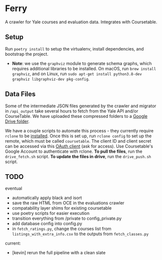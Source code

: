 # Ferry
A crawler for Yale courses and evaluation data. Integrates with Coursetable.

## Setup
Run `poetry install` to setup the virtualenv, install dependencies, and bootstrap the project.

- **Note**: we use the `graphviz` module to generate schema graphs, which requires additional libraries to be installed. On macOS, run `brew install graphviz`, and on Linux, run `sudo apt-get install python3.8-dev graphviz libgraphviz-dev pkg-config`.

## Data Files
Some of the intermediate JSON files generated by the crawler and migrator in `/api_output` take several hours to fetch from the Yale API and/or CourseTable.
We have uploaded these compressed folders to a [Google Drive folder](https://drive.google.com/drive/u/1/folders/14wl5ibpeLTQaVHK-DNTfLUaWb1N7lY7M).

We have a couple scripts to automate this process - they currently require `rclone` to be [installed](https://rclone.org/install/). Once this is set up, run `rclone config` to set up the remote, which must be called `coursetable`. The client ID and client secret can be accessed via this [OAuth client](https://console.developers.google.com/apis/credentials/oauthclient/834119546246-kga3min5p74ks3rdmceu68librsfj5oc.apps.googleusercontent.com?project=ferry-280404&supportedpurview=project) (ask for access). Use Coursetable's Google Account to authenticate with rclone.
**To pull the files**, run the `drive_fetch.sh` script.
**To update the files in drive**, run the `drive_push.sh` script.

## TODO
eventual
- automatically apply black and isort
- save the raw HTML from OCE in the evaluations crawler
- compatability layer shims for existing coursetable
- use poetry scripts for easier execution
- transition everything from /private to config_private.py
- add database config into config.py
- in `fetch_ratings.py`, change the courses list from `listings_with_extra_info.csv` to the outputs from `fetch_classes.py`

current:
- [kevin] rerun the full pipeline with a clean slate
